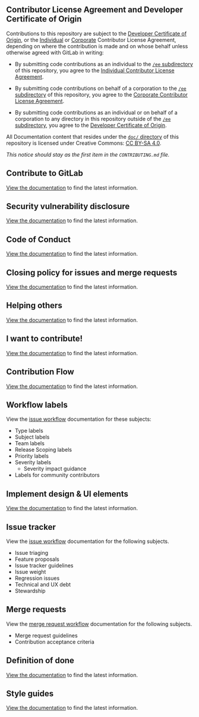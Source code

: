 ## Contributor License Agreement and Developer Certificate of Origin

Contributions to this repository are subject to the [Developer Certificate of Origin](doc/legal/developer_certificate_of_origin.md#developer-certificate-of-origin-version-11), or the [Individual](doc/legal/individual_contributor_license_agreement.md) or [Corporate](doc/legal/corporate_contributor_license_agreement.md) Contributor License Agreement, depending on where the contribution is made and on whose behalf unless otherwise agreed with GitLab in writing:

- By submitting code contributions as an individual to the [`/ee` subdirectory](/ee) of this repository, you agree to the [Individual Contributor License Agreement](doc/legal/individual_contributor_license_agreement.md).

- By submitting code contributions on behalf of a corporation to the [`/ee` subdirectory](/ee) of this repository, you agree to the [Corporate Contributor License Agreement](doc/legal/corporate_contributor_license_agreement.md).

- By submitting code contributions as an individual or on behalf of a corporation to any directory in this repository outside of the [`/ee` subdirectory](/ee), you agree to the [Developer Certificate of Origin](doc/legal/developer_certificate_of_origin.md#developer-certificate-of-origin-version-11).

All Documentation content that resides under the [`doc/` directory](/doc) of this
repository is licensed under Creative Commons:
[CC BY-SA 4.0](https://creativecommons.org/licenses/by-sa/4.0/).

_This notice should stay as the first item in the `CONTRIBUTING.md` file._

## Contribute to GitLab

[View the documentation](https://about.gitlab.com/community/contribute/) to find the latest information.

## Security vulnerability disclosure

[View the documentation](https://about.gitlab.com/security/disclosure/) to find the latest information.

## Code of Conduct

[View the documentation](https://about.gitlab.com/community/contribute/code-of-conduct/) to find the latest information.

## Closing policy for issues and merge requests

[View the documentation](doc/development/contributing/index.md#closing-policy-for-issues-and-merge-requests) to find the latest information.

## Helping others

[View the documentation](doc/development/contributing/index.md#helping-others) to find the latest information.

## I want to contribute!

[View the documentation](https://about.gitlab.com/community/contribute/) to find the latest information.

## Contribution Flow

[View the documentation](doc/development/contributing/index.md) to find the latest information.

## Workflow labels

View the [issue workflow](doc/development/contributing/issue_workflow.md) documentation for these subjects:

- Type labels
- Subject labels
- Team labels
- Release Scoping labels
- Priority labels
- Severity labels
  - Severity impact guidance
- Labels for community contributors

## Implement design & UI elements

[View the documentation](doc/development/contributing/design.md) to find the latest information.

## Issue tracker

View the [issue workflow](doc/development/contributing/issue_workflow.md) documentation for the following subjects.

- Issue triaging
- Feature proposals
- Issue tracker guidelines
- Issue weight
- Regression issues
- Technical and UX debt
- Stewardship

## Merge requests

View the [merge request workflow](doc/development/contributing/merge_request_workflow.md) documentation for the following subjects.

- Merge request guidelines
- Contribution acceptance criteria

## Definition of done

[View the documentation](doc/development/contributing/merge_request_workflow.md) to find the latest information.

## Style guides

[View the documentation](doc/development/contributing/style_guides.md) to find the latest information.
